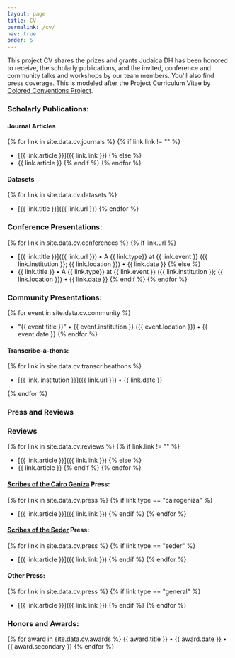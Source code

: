 ```yaml
---
layout: page
title: CV
permalink: /cv/
nav: true
order: 5
---
```

This project CV shares the prizes and grants Judaica DH has been honored to receive, the scholarly publications, and the invited, conference and community talks and workshops by our team members. You'll also find press coverage. This is modeled after the Project Curriculum Vitae by [Colored Conventions Project](https://coloredconventions.org/about/cv/). 

<!---### Funding/Grants:--->
<!---#### National Funding:--->
<!---#### University Funding:--->

<!---### Advisory Committees:--->

<!---### Symposiums Organized:--->


### Scholarly Publications:
#### Journal Articles
{% for link in site.data.cv.journals %}
{% if link.link != "" %}
* [{{ link.article }}]({{ link.link }})
{% else %}
* {{ link.article }}
{% endif %}
{% endfor %}

#### Datasets
{% for link in site.data.cv.datasets %}
* [{{ link.title }}]({{ link.url }})
{% endfor %}

<!---#### Web--->

<!---#### Other--->

<!---### Invited Talks and Panels:--->

### Conference Presentations:
{% for link in site.data.cv.conferences %}
{% if link.url %}
* [{{ link.title }}]({{ link.url }})  • A {{ link.type}} at {{ link.event }} ({{ link.institution }}; {{ link.location }}) •  {{ link.date }}
{% else %}
* {{ link.title }} • A {{ link.type}} at {{ link.event }} ({{ link.institution }}; {{ link.location }}) •  {{ link.date }}
{% endif %}
{% endfor %}

### Community Presentations:
{% for event in site.data.cv.community %}
* "{{ event.title }}"  • {{ event.institution }} ({{ event.location }}) • {{ event.date }}
{% endfor %}

<!---### Workshops and Workshop Series:--->

#### Transcribe-a-thons: 
{% for link in site.data.cv.transcribeathons %}
* [{{ link. institution }}]({{ link.url }})  • {{ link.date }}

{% endfor %}

### Press and Reviews

### Reviews
{% for link in site.data.cv.reviews %}
{% if link.link != "" %}
* [{{ link.article }}]({{ link.link }})
{% else %}
* {{ link.article }}
{% endif %}
{% endfor %}


#### [Scribes of the Cairo Geniza](/work/cairo-geniza) Press:
{% for link in site.data.cv.press %}
{% if link.type == "cairogeniza" %}
* [{{ link.article }}]({{ link.link }})
{% endif %}
{% endfor %}

#### [Scribes of the Seder](/work/cairo-geniza) Press:
{% for link in site.data.cv.press %}
{% if link.type == "seder" %}
* [{{ link.article }}]({{ link.link }})
{% endif %}
{% endfor %}

#### Other Press:
{% for link in site.data.cv.press %}
{% if link.type == "general" %}
* [{{ link.article }}]({{ link.link }})
{% endif %}
{% endfor %}

### Honors and Awards:
{% for award in site.data.cv.awards %}
{{ award.title }} • {{ award.date }} • {{ award.secondary }}
{% endfor %}



